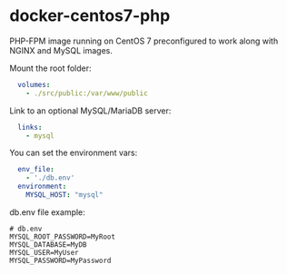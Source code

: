 # docker-centos7-php

PHP-FPM image running on CentOS 7 preconfigured to work along with NGINX and MySQL images.

Mount the root folder:

```yaml
  volumes:
    - ./src/public:/var/www/public
```


Link to an optional MySQL/MariaDB server:

```yaml
  links:
    - mysql
```


You can set the environment vars:

```yaml
  env_file:
    - './db.env'
  environment:
    MYSQL_HOST: "mysql"
```


db.env file example:

```
# db.env
MYSQL_ROOT_PASSWORD=MyRoot
MYSQL_DATABASE=MyDB
MYSQL_USER=MyUser
MYSQL_PASSWORD=MyPassword
```
